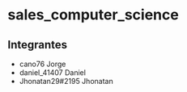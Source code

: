 # sales_computer_science

## Integrantes

- cano76	Jorge
- daniel_41407	Daniel
- Jhonatan29#2195	Jhonatan
